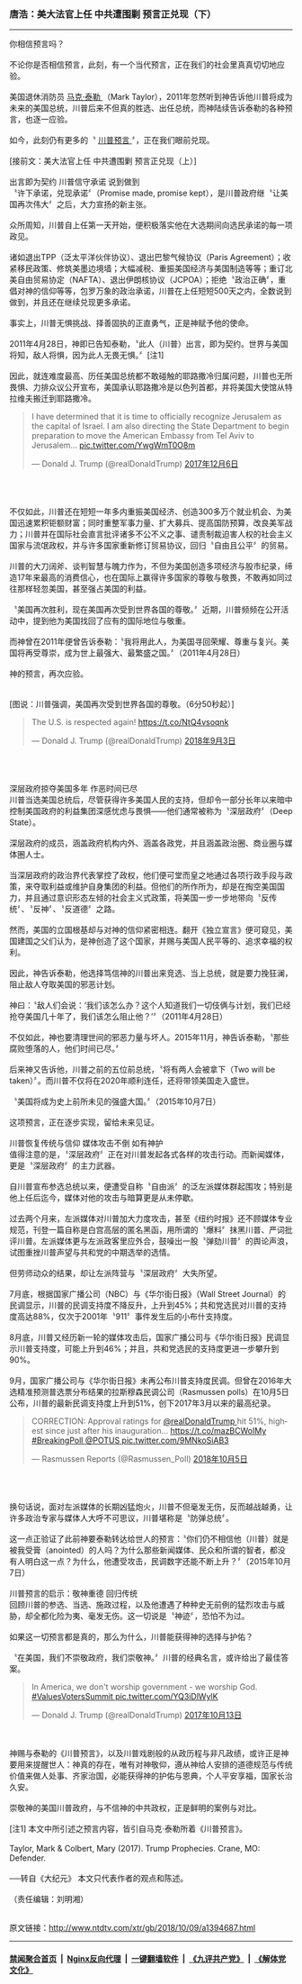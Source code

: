 ### 唐浩：美大法官上任 中共遭围剿 预言正兑现（下）
------------------------

<div class="wysiwyg">
 你相信预言吗？
 <br/>
 <br/>
 不论你是否相信预言，此刻，有一个当代预言，正在我们的社会里真真切切地应验。
 <br/>
 <br/>
 美国退休消防员
 <a href="http://www.ntdtv.com/xtr/gb/articlelistbytag_马克‧泰勒.html" target="_blank">
  马克‧泰勒
 </a>
 （Mark Taylor），2011年忽然听到神告诉他川普将成为未来的美国总统，川普后来不但真的胜选、出任总统，而神陆续告诉泰勒的各种预言，也逐一应验。
 <br/>
 <br/>
 如今，此刻仍有更多的〝
 <a href="http://www.ntdtv.com/xtr/gb/articlelistbytag_川普预言.html" target="_blank">
  川普预言
 </a>
 〞，正在我们眼前兑现。
 <br/>
 <br/>
 [接前文：美大法官上任 中共遭围剿 预言正兑现（上）]
 <br/>
 <br/>
 出言即为契约 川普信守承诺 说到做到
 <br/>
 〝许下承诺，兑现承诺〞（Promise made, promise kept），是川普政府继〝让美国再次伟大〞之后，大力宣扬的新主张。
 <br/>
 <br/>
 众所周知，川普自上任第一天开始，便积极落实他在大选期间向选民承诺的每一项政见。
 <br/>
 <br/>
 诸如退出TPP（泛太平洋伙伴协议）、退出巴黎气候协议（Paris Agreement）；收紧移民政策、修筑美墨边境墙；大幅减税、重振美国经济与美国制造等等；重订北美自由贸易协定（NAFTA）、退出伊朗核协议（JCPOA）；拒绝〝政治正确〞，重倡对神的信仰等等，包罗万象的政治承诺，川普在上任短短500天之内，全数说到做到，并且还在继续兑现更多承诺。
 <br/>
 <br/>
 事实上，川普无惧挑战、择善固执的正直勇气，正是神赋予他的使命。
 <br/>
 <br/>
 2011年4月28日，神即已告知泰勒，〝此人（川普）出言，即为契约。世界与美国将知，敌人将惧，因为此人无畏无惧。〞[注1]
 <br/>
 <br/>
 因此，就连难度最高、历任美国总统都不敢碰触的耶路撒冷归属问题，川普也无所畏惧、力排众议公开宣布，美国承认耶路撒冷是以色列首都，并将美国大使馆从特拉维夫搬迁到耶路撒冷。
 <br/>
 <blockquote class="twitter-tweet" data-lang="zh-cn">
  <p dir="ltr" lang="en">
   I have determined that it is time to officially recognize Jerusalem as the capital of Israel. I am also directing the State Department to begin preparation to move the American Embassy from Tel Aviv to Jerusalem...
   <a href="https://t.co/YwgWmT0O8m">
    pic.twitter.com/YwgWmT0O8m
   </a>
  </p>
  — Donald J. Trump (@realDonaldTrump)
  <a href="https://twitter.com/realDonaldTrump/status/938517073508163584?ref_src=twsrc%5Etfw">
   2017年12月6日
  </a>
 </blockquote>
 <br/>
 <div style="clear:both;display:block;">
 </div>
 <br/>
 <br/>
 不仅如此，川普还在短短一年多内重振美国经济、创造300多万个就业机会、为美国迅速累积钜额财富；同时重整军事力量、扩大募兵、提高国防预算，改良美军战力；川普并在国际社会直言批评诸多不公不义之事、谴责制裁迫害人权的社会主义国家与流氓政权，并与许多国家重新修订贸易协议，回归〝自由且公平〞的贸易。
 <br/>
 <br/>
 川普的大刀阔斧、谈判智慧与魄力作为，不但为美国创造多项经济与股市纪录，缔造17年来最高的消费信心，也在国际上赢得许多国家的尊敬与敬畏，不敢再如同过往那样轻忽美国，甚至强占美国的利益。
 <br/>
 <br/>
 〝美国再次胜利，现在美国再次受到世界各国的尊敬。〞近期，川普频频在公开活动中，提到他为美国找回了应有的国际地位与敬重。
 <br/>
 <br/>
 而神曾在2011年便曾告诉泰勒：〝我将用此人，为美国寻回荣耀、尊重与复兴。美国将再受尊崇，成为世上最强大、最繁盛之国。〞（2011年4月28日）
 <br/>
 <br/>
 神的预言，再次应验。
 <br/>
 <br/>
 <br/>
 [图说：川普强调，美国再次受到世界各国的尊敬。（6分50秒起）]
 <br/>
 <blockquote class="twitter-tweet" data-lang="zh-cn">
  <p dir="ltr" lang="en">
   The U.S. is respected again!
   <a href="https://t.co/NtQ4vsoqnk">
    https://t.co/NtQ4vsoqnk
   </a>
  </p>
  — Donald J. Trump (@realDonaldTrump)
  <a href="https://twitter.com/realDonaldTrump/status/1036672676801196036?ref_src=twsrc%5Etfw">
   2018年9月3日
  </a>
 </blockquote>
 <br/>
 <div style="clear:both;display:block;">
 </div>
 <br/>
 <br/>
 深层政府掠夺美国多年 作恶时间已尽
 <br/>
 川普当选美国总统后，尽管获得许多美国人民的支持，但却令一部分长年以来暗中控制美国政府的利益集团深感忧虑与畏惧——他们通常被称为〝深层政府〞（Deep State）。
 <br/>
 <br/>
 深层政府的成员，涵盖政府机构内外、涵盖各政党，并且涵盖政治圈、商业圈与媒体圈人士。
 <br/>
 <br/>
 当深层政府的政治界代表掌控了政权，他们便可堂而皇之地通过各项行政手段与政策，来夺取利益或维护自身集团的利益。但他们的所作所为，却是在掏空美国国力，并且通过意识形态左倾的社会主义式政策，将美国一步一步地带向〝反传统〞、〝反神〞、〝反道德〞之路。
 <br/>
 <br/>
 然而，美国的立国根基却与对神的信仰紧密相连。翻开《独立宣言》便可窥见，美国建国之父们认为，是神创造了这个国家，并赐与美国人民平等的、追求幸福的权利。
 <br/>
 <br/>
 因此，神告诉泰勒，他选择笃信神的川普出来竞选、当上总统，就是要力挽狂澜，阻止敌人夺取美国的邪恶计划。
 <br/>
 <br/>
 神曰：〝敌人们会说：‘我们该怎么办？这个人知道我们一切伎俩与计划，我们已经抢夺美国几十年了，我们该怎么阻止他？’〞（2011年4月28日）
 <br/>
 <br/>
 不仅如此，神也要清理世间的邪恶力量与坏人。2015年11月，神告诉泰勒，〝那些腐败堕落的人，他们时间已尽。〞
 <br/>
 <br/>
 后来神又告诉他，川普之前的五位前总统，〝将有两人会被拿下（Two will be taken）〞。而川普不仅将在2020年顺利连任，还将带领美国走入盛世。
 <br/>
 <br/>
 〝美国将成为史上前所未见的强盛大国。〞（2015年10月7日）
 <br/>
 <br/>
 这项预言，正在逐步实现，留给未来见证。
 <br/>
 <br/>
 川普恢复传统与信仰 媒体攻击不倒 如有神护
 <br/>
 值得注意的是，〝深层政府〞正在对川普发起各式各样的攻击行动。而新闻媒体，更是〝深层政府〞的主力武器。
 <br/>
 <br/>
 自川普宣布参选总统以来，便遭受自称〝自由派〞的泛左派媒体群起围攻；特别是他上任后迄今，媒体对他的攻击与暗算更是从未停歇。
 <br/>
 <br/>
 过去两个月来，左派媒体对川普加大力度攻击，甚至《纽约时报》还不顾媒体专业规范，刊登一篇自称是白宫高层的匿名黑函，用所谓的〝爆料〞抹黑川普、严词批评川普。左派媒体更与左派政客里应外合，鼓噪出一股〝弹劾川普〞的舆论声浪，试图重挫川普声望与共和党的中期选举的选情。
 <br/>
 <br/>
 但劳师动众的结果，却让左派阵营与〝深层政府〞大失所望。
 <br/>
 <br/>
 7月底，根据国家广播公司（NBC）与《华尔街日报》（Wall Street Journal）的民调显示，川普的民调支持度不降反升，上升到45%；共和党选民对川普的支持度高达88%，仅次于2001年〝911〞事件发生后的小布什支持度。
 <br/>
 <br/>
 8月底，川普又经历新一轮的媒体攻击后，国家广播公司与《华尔街日报》民调显示川普支持度，可能上升到46%；并且，共和党选民的支持度更进一步攀升到90%。
 <br/>
 <br/>
 9月，国家广播公司与《华尔街日报》未再公布川普支持度民调。但曾在2016年大选精准预测普选票分布结果的拉斯穆森民调公司（Rasmussen polls）在10月5日公布，川普的最新民调支持度上升到51%，创下2017年3月以来的最高纪录。
 <br/>
 <blockquote class="twitter-tweet" data-lang="zh-cn">
  <p dir="ltr" lang="en">
   CORRECTION: Approval ratings for
   <a href="https://twitter.com/realDonaldTrump?ref_src=twsrc%5Etfw">
    @realDonaldTrump
   </a>
   hit 51%, highest since just after his inauguration...
   <a href="https://t.co/mazBCWoIMy">
    https://t.co/mazBCWoIMy
   </a>
   <a href="https://twitter.com/hashtag/BreakingPoll?src=hash&amp;ref_src=twsrc%5Etfw">
    #BreakingPoll
   </a>
   <a href="https://twitter.com/POTUS?ref_src=twsrc%5Etfw">
    @POTUS
   </a>
   <a href="https://t.co/9MNkoSiAB3">
    pic.twitter.com/9MNkoSiAB3
   </a>
  </p>
  — Rasmussen Reports (@Rasmussen_Poll)
  <a href="https://twitter.com/Rasmussen_Poll/status/1048211099005411334?ref_src=twsrc%5Etfw">
   2018年10月5日
  </a>
 </blockquote>
 <br/>
 <div style="clear:both;display:block;">
 </div>
 <br/>
 <br/>
 换句话说，面对左派媒体的长期凶猛炮火，川普不但毫发无伤，反而越战越勇，让许多政治专家与媒体人大呼不可思议，川普堪称是〝防弹总统〞。
 <br/>
 <br/>
 这一点正验证了此前神要泰勒转达给世人的预言：〝你们仍不相信他（川普）就是被我受膏（anointed）的人吗？为什么那些新闻媒体、民众和所谓的智者，都没有人明白这一点？为什么，他遭受攻击，民调数字还能不断上升？〞（2015年10月7日）
 <br/>
 <br/>
 川普预言的启示：敬神重德 回归传统
 <br/>
 回顾川普的参选、当选、施政过程，以及他遭遇了种种史无前例的猛烈攻击与威胁，却全都化险为夷、毫发无伤。这一切说是〝神迹〞，恐怕不为过。
 <br/>
 <br/>
 如果这一切预言都是真的，那么为什么，川普能获得神的选择与护佑？
 <br/>
 <br/>
 〝在美国，我们不崇敬政府，我们崇敬神。〞川普的经典名言，或许给出了最佳答案。
 <br/>
 <blockquote class="twitter-tweet" data-lang="zh-cn">
  <p dir="ltr" lang="en">
   In America, we don't worship government - we worship God.
   <a href="https://twitter.com/hashtag/ValuesVotersSummit?src=hash&amp;ref_src=twsrc%5Etfw">
    #ValuesVotersSummit
   </a>
   <a href="https://t.co/YQ3iDlWylK">
    pic.twitter.com/YQ3iDlWylK
   </a>
  </p>
  — Donald J. Trump (@realDonaldTrump)
  <a href="https://twitter.com/realDonaldTrump/status/918885859230875649?ref_src=twsrc%5Etfw">
   2017年10月13日
  </a>
 </blockquote>
 <br/>
 <div style="clear:both;display:block;">
 </div>
 <br/>
 神赐与泰勒的《川普预言》，以及川普戏剧般的从政历程与非凡政绩，或许正是神要用来提醒世人：神真的存在，唯有对神敬仰，遵从神给人安排的道德规范与传统价值来做人处事、齐家治国，必能获得神的护佑与恩典，个人平安享福，国家长治久安。
 <br/>
 <br/>
 崇敬神的美国川普政府，与不信神的中共政权，正是鲜明的案例与对比。
 <br/>
 <br/>
 [注1] 本文中所引述之预言内容，皆引自马克‧泰勒所着《川普预言》。
 <br/>
 <br/>
 Taylor, Mark &amp; Colbert, Mary (2017). Trump Prophecies. Crane, MO: Defender.
 <br/>
 <br/>
 ──转自《大纪元》 本文只代表作者的观点和陈述。
 <br/>
 <br/>
 （责任编辑：刘明湘）
</div>

<br/>原文链接：http://www.ntdtv.com/xtr/gb/2018/10/09/a1394687.html


------------------------
#### [禁闻聚合首页](https://github.com/gfw-breaker/banned-news/blob/master/README.md) &nbsp;|&nbsp; [Nginx反向代理](https://github.com/gfw-breaker/open-proxy/blob/master/README.md) &nbsp;|&nbsp; [一键翻墙软件](https://github.com/gfw-breaker/nogfw/blob/master/README.md) &nbsp;|&nbsp; [《九评共产党》](https://github.com/gfw-breaker/9ping.md/blob/master/README.md#九评之一评共产党是什么) &nbsp;|&nbsp; [《解体党文化》](https://github.com/gfw-breaker/jtdwh.md/blob/master/README.md#绪论)
